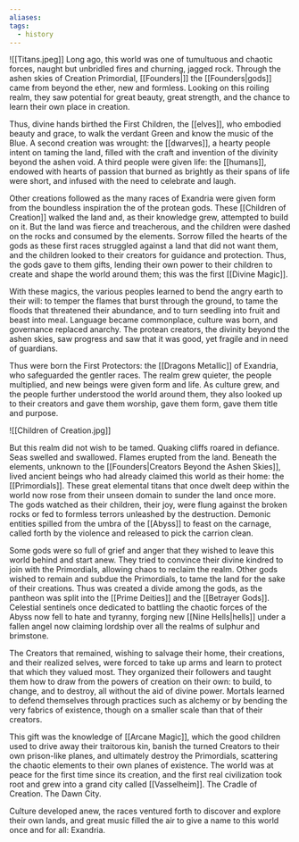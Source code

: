 ```yaml
---
aliases: 
tags:
  - history
---
```

![[Titans.jpeg]]
Long ago, this world was one of tumultuous and chaotic forces, naught but unbridled fires and churning, jagged rock. Through the ashen skies of Creation Primordial, [[Founders|]] the [[Founders|gods]] came from beyond the ether, new and formless. Looking on this roiling realm, they saw potential for great beauty, great strength, and the chance to learn their own place in creation.

Thus, divine hands birthed the First Children, the [[elves]], who embodied beauty and grace, to walk the verdant Green and know the music of the Blue. A second creation was wrought: the [[dwarves]], a hearty people intent on taming the land, filled with the craft and invention of the divinity beyond the ashen void. A third people were given life: the [[humans]], endowed with hearts of passion that burned as brightly as their spans of life were short, and infused with the need to celebrate and laugh.

Other creations followed as the many races of Exandria were given form from the boundless inspiration the of the protean gods. These [[Children of Creation]] walked the land and, as their knowledge grew, attempted to build on it. But the land was fierce and treacherous, and the children were dashed on the rocks and consumed by the elements. Sorrow filled the hearts of the gods as these first races struggled against a land that did not want them, and the children looked to their creators for guidance and protection. Thus, the gods gave to them gifts, lending their own power to their children to create and shape the world around them; this was the first [[Divine Magic]].

With these magics, the various peoples learned to bend the angry earth to their will: to temper the flames that burst through the ground, to tame the floods that threatened their abundance, and to turn seedling into fruit and beast into meal. Language became commonplace, culture was born, and governance replaced anarchy. The protean creators, the divinity beyond the ashen skies, saw progress and saw that it was good, yet fragile and in need of guardians.

Thus were born the First Protectors: the [[Dragons Metallic]] of Exandria, who safeguarded the gentler races. The realm grew quieter, the people multiplied, and new beings were given form and life. As culture grew, and the people further understood the world around them, they also looked up to their creators and gave them worship, gave them form, gave them title and purpose.

![[Children of Creation.jpg]]

But this realm did not wish to be tamed. Quaking cliffs roared in defiance. Seas swelled and swallowed. Flames erupted from the land. Beneath the elements, unknown to the [[Founders|Creators Beyond the Ashen Skies]], lived ancient beings who had already claimed this world as their home: the [[Primordials]]. These great elemental titans that once dwelt deep within the world now rose from their unseen domain to sunder the land once more. The gods watched as their children, their joy, were flung against the broken rocks or fed to formless terrors unleashed by the destruction. Demonic entities spilled from the umbra of the [[Abyss]] to feast on the carnage, called forth by the violence and released to pick the carrion clean.

Some gods were so full of grief and anger that they wished to leave this world behind and start anew. They tried to convince their divine kindred to join with the Primordials, allowing chaos to reclaim the realm. Other gods wished to remain and subdue the Primordials, to tame the land for the sake of their creations. Thus was created a divide among the gods, as the pantheon was split into the [[Prime Deities]] and the [[Betrayer Gods]]. Celestial sentinels once dedicated to battling the chaotic forces of the Abyss now fell to hate and tyranny, forging new [[Nine Hells|hells]] under a fallen angel now claiming lordship over all the realms of sulphur and brimstone.

The Creators that remained, wishing to salvage their home, their creations, and their realized selves, were forced to take up arms and learn to protect that which they valued most. They organized their followers and taught them how to draw from the powers of creation on their own: to build, to change, and to destroy, all without the aid of divine power. Mortals learned to defend themselves through practices such as alchemy or by bending the very fabrics of existence, though on a smaller scale than that of their creators.

This gift was the knowledge of [[Arcane Magic]], which the good children used to drive away their traitorous kin, banish the turned Creators to their own prison-like planes, and ultimately destroy the Primordials, scattering the chaotic elements to their own planes of existence. The world was at peace for the first time since its creation, and the first real civilization took root and grew into a grand city called [[Vasselheim]]. The Cradle of Creation. The Dawn City.

Culture developed anew, the races ventured forth to discover and explore their own lands, and great music filled the air to give a name to this world once and for all: Exandria.